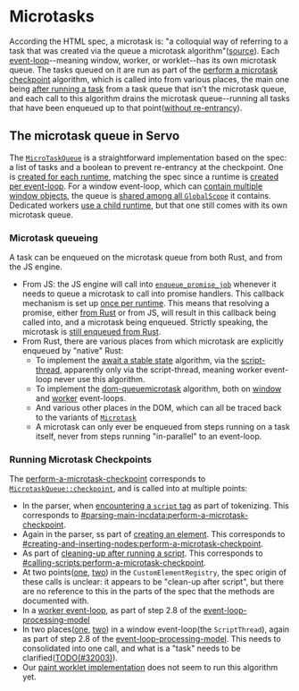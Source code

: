 <!-- TODO: needs copyediting -->

# Microtasks

According the HTML spec, a microtask is: "a colloquial way of referring to a task that was created via the queue a microtask algorithm"([source](https://html.spec.whatwg.org/multipage/#microtask-queue)).
Each [event-loop](https://html.spec.whatwg.org/multipage/webappapis.html#event-loop)--meaning window, worker, or worklet--has its own microtask queue.
The tasks queued on it are run as part of the [perform a microtask checkpoint](https://html.spec.whatwg.org/multipage/#perform-a-microtask-checkpoint) algorithm, which is called into from various places, the main one being [after running a task](https://html.spec.whatwg.org/multipage/#event-loop-processing-model:perform-a-microtask-checkpoint) from a task queue that isn't the microtask queue, and each call to this algorithm drains the microtask queue--running all tasks that have been enqueued up to that point([without re-entrancy](https://html.spec.whatwg.org/multipage/#performing-a-microtask-checkpoint)).

## The microtask queue in Servo

The [`MicroTaskQueue`](https://github.com/servo/servo/blob/4357751f285c79bf37a8e7a02d4c8dc4f7a8ae69/components/script/microtask.rs#L31) is a straightforward implementation based on the spec: a list of tasks and a boolean to prevent re-entrancy at the checkpoint.
One is [created for each runtime](https://github.com/servo/servo/blob/4357751f285c79bf37a8e7a02d4c8dc4f7a8ae69/components/script/script_runtime.rs#L519), matching the spec since a runtime is [created per event-loop](https://github.com/servo/servo/blob/4357751f285c79bf37a8e7a02d4c8dc4f7a8ae69/components/script/script_runtime.rs#L445).
For a window event-loop, which can [contain multiple window objects](https://html.spec.whatwg.org/multipage/#similar-origin-window-agent), the queue is [shared among all `GlobalScope`](https://github.com/servo/servo/blob/7eac599aa1d6bcf8858c51d90763373f0dd5f289/components/script/dom/globalscope.rs#L278) it contains.
Dedicated workers [use a child runtime](https://github.com/servo/servo/blob/4357751f285c79bf37a8e7a02d4c8dc4f7a8ae69/components/script/dom/dedicatedworkerglobalscope.rs#L384), but that one still comes with its own microtask queue.


### Microtask queueing
A task can be enqueued on the microtask queue from both Rust, and from the JS engine.

- From JS: the JS engine will call into [`enqueue_promise_job`](https://github.com/servo/servo/blob/7eac599aa1d6bcf8858c51d90763373f0dd5f289/components/script/script_runtime.rs#L196) whenever it needs to queue a microtask to call into promise handlers.
  This callback mechanism is set up [once per runtime](https://github.com/servo/servo/blob/7eac599aa1d6bcf8858c51d90763373f0dd5f289/components/script/script_runtime.rs#L520).
  This means that resolving a promise, either [from Rust](https://github.com/servo/servo/blob/7eac599aa1d6bcf8858c51d90763373f0dd5f289/components/script/dom/promise.rs#L173) or from JS, will result in this callback being called into, and a microtask being enqueued.
  Strictly speaking, the microtask is [still enqueued from Rust](https://github.com/servo/servo/blob/7eac599aa1d6bcf8858c51d90763373f0dd5f289/components/script/script_runtime.rs#L222).
- From Rust, there are various places from which microtask are explicitly enqueued by "native" Rust:
  - To implement the [await a stable state](https://html.spec.whatwg.org/multipage/#await-a-stable-state) algorithm, via the [script-thread](https://github.com/servo/servo/blob/7eac599aa1d6bcf8858c51d90763373f0dd5f289/components/script/script_thread.rs#L966), apparently only via the script-thread, meaning worker event-loop never use this algorithm.
  - To implement the [dom-queuemicrotask](https://html.spec.whatwg.org/multipage/#dom-queuemicrotask) algorithm, both on [window](https://github.com/servo/servo/blob/7eac599aa1d6bcf8858c51d90763373f0dd5f289/components/script/dom/window.rs#L928) and [worker](https://github.com/servo/servo/blob/7eac599aa1d6bcf8858c51d90763373f0dd5f289/components/script/dom/workerglobalscope.rs#L384) event-loops.
  - And various other places in the DOM, which can all be traced back to the variants of [`Microtask`](https://github.com/servo/servo/blob/7eac599aa1d6bcf8858c51d90763373f0dd5f289/components/script/microtask.rs#L39)
  - A microtask can only ever be enqueued from steps running on a task itself, never from steps running "in-parallel" to an event-loop.

### Running Microtask Checkpoints
The [perform-a-microtask-checkpoint](https://html.spec.whatwg.org/multipage/#perform-a-microtask-checkpoint) corresponds to [`MicrotaskQueue::checkpoint`](https://github.com/servo/servo/blob/7eac599aa1d6bcf8858c51d90763373f0dd5f289/components/script/microtask.rs#L85), and is called into at multiple points:
- In the parser, when [encountering a `script` tag](https://github.com/servo/servo/blob/7eac599aa1d6bcf8858c51d90763373f0dd5f289/components/script/dom/servoparser/mod.rs#L621) as part of tokenizing.
  This corresponds to [#parsing-main-incdata:perform-a-microtask-checkpoint](https://html.spec.whatwg.org/multipage/#parsing-main-incdata:perform-a-microtask-checkpoint).
- Again in the parser, ss part of [creating an element](https://github.com/servo/servo/blob/7eac599aa1d6bcf8858c51d90763373f0dd5f289/components/script/dom/servoparser/mod.rs#L1332).
  This corresponds to [#creating-and-inserting-nodes:perform-a-microtask-checkpoint](https://html.spec.whatwg.org/multipage/#creating-and-inserting-nodes:perform-a-microtask-checkpoint).
- As part of [cleaning-up after running a script](https://github.com/servo/servo/blob/7eac599aa1d6bcf8858c51d90763373f0dd5f289/components/script/dom/bindings/settings_stack.rs#L79).
  This corresponds to [#calling-scripts:perform-a-microtask-checkpoint](https://html.spec.whatwg.org/multipage/#calling-scripts:perform-a-microtask-checkpoint).
- At two points([one](https://github.com/servo/servo/blob/7eac599aa1d6bcf8858c51d90763373f0dd5f289/components/script/dom/customelementregistry.rs#L730), [two](https://github.com/servo/servo/blob/7eac599aa1d6bcf8858c51d90763373f0dd5f289/components/script/dom/customelementregistry.rs#L921)) in the `CustomElementRegistry`, the spec origin of these calls is unclear: it appears to be "clean-up after script", but there are no reference to this in the parts of the spec that the methods are documented with.
- In a [worker event-loop](https://github.com/servo/servo/blob/7eac599aa1d6bcf8858c51d90763373f0dd5f289/components/script/dom/abstractworkerglobalscope.rs#L158), as part of step 2.8 of the [event-loop-processing-model](https://html.spec.whatwg.org/multipage/#event-loop-processing-model)
- In two places([one](https://github.com/servo/servo/blob/7eac599aa1d6bcf8858c51d90763373f0dd5f289/components/script/script_thread.rs#L1882), [two](https://github.com/servo/servo/blob/7eac599aa1d6bcf8858c51d90763373f0dd5f289/components/script/script_thread.rs#L1973)) in a window event-loop(the `ScriptThread`), again as part of step 2.8 of the [event-loop-processing-model](https://html.spec.whatwg.org/multipage/#event-loop-processing-model).
  This needs to consolidated into one call, and what is a "task" needs to be clarified([TODO(#32003)](https://github.com/servo/servo/issues/32003)).
- Our [paint worklet implementation](https://github.com/servo/servo/blob/7eac599aa1d6bcf8858c51d90763373f0dd5f289/components/script/dom/paintworkletglobalscope.rs) does not seem to run this algorithm yet.
